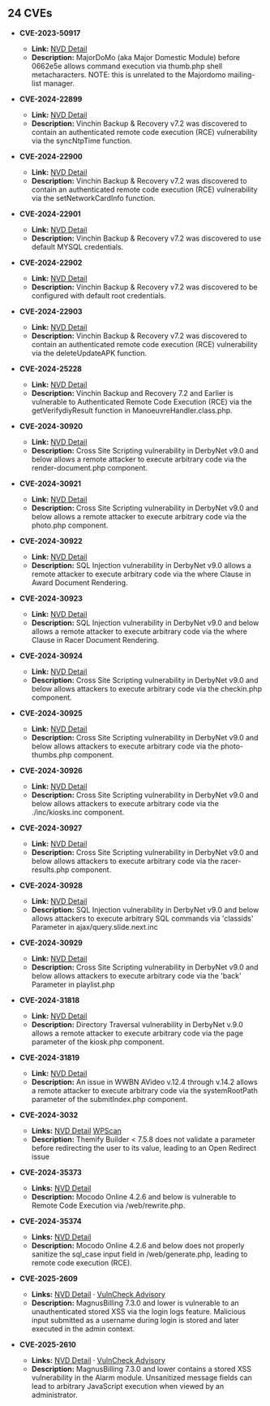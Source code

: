 ## 24 CVEs

- **CVE-2023-50917**
  - **Link:** [NVD Detail](https://nvd.nist.gov/vuln/detail/CVE-2023-50917)
  - **Description:** MajorDoMo (aka Major Domestic Module) before 0662e5e allows command execution via thumb.php shell metacharacters. NOTE: this is unrelated to the Majordomo mailing-list manager.

- **CVE-2024-22899**
  - **Link:** [NVD Detail](https://nvd.nist.gov/vuln/detail/CVE-2024-22899)
  - **Description:** Vinchin Backup & Recovery v7.2 was discovered to contain an authenticated remote code execution (RCE) vulnerability via the syncNtpTime function.

- **CVE-2024-22900**
  - **Link:** [NVD Detail](https://nvd.nist.gov/vuln/detail/CVE-2024-22900)
  - **Description:** Vinchin Backup & Recovery v7.2 was discovered to contain an authenticated remote code execution (RCE) vulnerability via the setNetworkCardInfo function.

- **CVE-2024-22901**
  - **Link:** [NVD Detail](https://nvd.nist.gov/vuln/detail/CVE-2024-22901)
  - **Description:** Vinchin Backup & Recovery v7.2 was discovered to use default MYSQL credentials.

- **CVE-2024-22902**
  - **Link:** [NVD Detail](https://nvd.nist.gov/vuln/detail/CVE-2024-22902)
  - **Description:** Vinchin Backup & Recovery v7.2 was discovered to be configured with default root credentials.

- **CVE-2024-22903**
  - **Link:** [NVD Detail](https://nvd.nist.gov/vuln/detail/CVE-2024-22903)
  - **Description:** Vinchin Backup & Recovery v7.2 was discovered to contain an authenticated remote code execution (RCE) vulnerability via the deleteUpdateAPK function.

- **CVE-2024-25228**
  - **Link:** [NVD Detail](https://nvd.nist.gov/vuln/detail/CVE-2024-25228)
  - **Description:** Vinchin Backup and Recovery 7.2 and Earlier is vulnerable to Authenticated Remote Code Execution (RCE) via the getVerifydiyResult function in ManoeuvreHandler.class.php.

- **CVE-2024-30920**
  - **Link:** [NVD Detail](https://nvd.nist.gov/vuln/detail/CVE-2024-30920)
  - **Description:** Cross Site Scripting vulnerability in DerbyNet v9.0 and below allows a remote attacker to execute arbitrary code via the render-document.php component.

- **CVE-2024-30921**
  - **Link:** [NVD Detail](https://nvd.nist.gov/vuln/detail/CVE-2024-30921)
  - **Description:** Cross Site Scripting vulnerability in DerbyNet v9.0 and below allows a remote attacker to execute arbitrary code via the photo.php component.

- **CVE-2024-30922**
  - **Link:** [NVD Detail](https://nvd.nist.gov/vuln/detail/CVE-2024-30922)
  - **Description:** SQL Injection vulnerability in DerbyNet v9.0 allows a remote attacker to execute arbitrary code via the where Clause in Award Document Rendering.
    
- **CVE-2024-30923**
  - **Link:** [NVD Detail](https://nvd.nist.gov/vuln/detail/CVE-2024-30923)
  - **Description:** SQL Injection vulnerability in DerbyNet v9.0 and below allows a remote attacker to execute arbitrary code via the where Clause in Racer Document Rendering.

- **CVE-2024-30924**
  - **Link:** [NVD Detail](https://nvd.nist.gov/vuln/detail/CVE-2024-30924)
  - **Description:** Cross Site Scripting vulnerability in DerbyNet v9.0 and below allows attackers to execute arbitrary code via the checkin.php component.

- **CVE-2024-30925**
  - **Link:** [NVD Detail](https://nvd.nist.gov/vuln/detail/CVE-2024-30925)
  - **Description:** Cross Site Scripting vulnerability in DerbyNet v9.0 and below allows attackers to execute arbitrary code via the photo-thumbs.php component.

- **CVE-2024-30926**
  - **Link:** [NVD Detail](https://nvd.nist.gov/vuln/detail/CVE-2024-30926)
  - **Description:** Cross Site Scripting vulnerability in DerbyNet v9.0 and below allows attackers to execute arbitrary code via the ./inc/kiosks.inc component.

- **CVE-2024-30927**
  - **Link:** [NVD Detail](https://nvd.nist.gov/vuln/detail/CVE-2024-30927)
  - **Description:** Cross Site Scripting vulnerability in DerbyNet v9.0 and below allows attackers to execute arbitrary code via the racer-results.php component.

- **CVE-2024-30928**
  - **Link:** [NVD Detail](https://nvd.nist.gov/vuln/detail/CVE-2024-30928)
  - **Description:** SQL Injection vulnerability in DerbyNet v9.0 and below allows attackers to execute arbitrary SQL commands via 'classids' Parameter in ajax/query.slide.next.inc

- **CVE-2024-30929**
  - **Link:** [NVD Detail](https://nvd.nist.gov/vuln/detail/CVE-2024-30929)
  - **Description:** Cross Site Scripting vulnerability in DerbyNet v9.0 and below allows attackers to execute arbitrary code via the 'back' Parameter in playlist.php

- **CVE-2024-31818**
  - **Link:** [NVD Detail](https://nvd.nist.gov/vuln/detail/CVE-2024-31818)
  - **Description:** Directory Traversal vulnerability in DerbyNet v.9.0 allows a remote attacker to execute arbitrary code via the page parameter of the kiosk.php component.

- **CVE-2024-31819**
  - **Link:** [NVD Detail](https://nvd.nist.gov/vuln/detail/CVE-2024-31819)
  - **Description:** An issue in WWBN AVideo v.12.4 through v.14.2 allows a remote attacker to execute arbitrary code via the systemRootPath parameter of the submitIndex.php component.

- **CVE-2024-3032**
  - **Links:** [NVD Detail](https://nvd.nist.gov/vuln/detail/CVE-2024-3032) [WPScan](https://wpscan.com/vulnerability/d130a60c-c36b-4994-9b0e-e52cd7f99387)
  - **Description:** Themify Builder < 7.5.8 does not validate a parameter before redirecting the user to its value, leading to an Open Redirect issue

- **CVE-2024-35373**
  - **Links:** [NVD Detail](https://nvd.nist.gov/vuln/detail/CVE-2024-35373)
  - **Description:** Mocodo Online 4.2.6 and below is vulnerable to Remote Code Execution via /web/rewrite.php.

- **CVE-2024-35374**
  - **Links:** [NVD Detail](https://nvd.nist.gov/vuln/detail/CVE-2024-35374)
  - **Description:** Mocodo Online 4.2.6 and below does not properly sanitize the sql_case input field in /web/generate.php, leading to remote code execution (RCE).

- **CVE-2025-2609**
  - **Links:** [NVD Detail](https://nvd.nist.gov/vuln/detail/CVE-2025-2609) · [VulnCheck Advisory](https://vulncheck.com/advisories/magnusbilling-logs-xss)
  - **Description:** MagnusBilling 7.3.0 and lower is vulnerable to an unauthenticated stored XSS via the login logs feature. Malicious input submitted as a username during login is stored and later executed in the admin context.

- **CVE-2025-2610**
  - **Links:** [NVD Detail](https://nvd.nist.gov/vuln/detail/CVE-2025-2610) · [VulnCheck Advisory](https://vulncheck.com/advisories/magnusbilling-alarm-xss)
  - **Description:** MagnusBilling 7.3.0 and lower contains a stored XSS vulnerability in the Alarm module. Unsanitized message fields can lead to arbitrary JavaScript execution when viewed by an administrator.